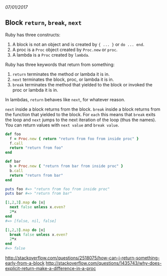 _07/01/2017_

## Block `return`, `break`, `next`

Ruby has three constructs:

1. A block is not an object and is created by `{ ... }` or `do ... end`.
2. A proc is a `Proc` object created by `Proc.new` or `proc`.
3. A lambda is a `Proc` created by `lambda`.

Ruby has three keywords that return from something:

1. `return` terminates the method or lambda it is in.
2. `next` terminates the block, proc, or lambda it is in.
3. `break` terminates the method that yielded to the block or invoked the proc or lambda it is in.

In lambdas, `return` behaves like `next`, for whatever reason.

`next` inside a block returns from the block. `break` inside a block returns from the function that yielded to the block. For `each` this means that `break` exits the loop and `next` jumps to the next iteration of the loop (thus the names). You can return values with `next value` and `break value`.

```ruby
def foo
  f = Proc.new { return "return from foo from inside proc" }
  f.call
  return "return from foo"
end

def bar
  b = Proc.new { "return from bar from inside proc" }
  b.call
  return "return from bar"
end

puts foo #=> "return from foo from inside proc"
puts bar #=> "return from bar"
```

```ruby
[1,2,3].map do |x|
  next false unless x.even?
  2*x
end
#=> [false, nil, false]

[1,2,3].map do |x|
  break false unless x.even?
  2*x
end
#=> false
```

http://stackoverflow.com/questions/2518075/how-can-i-return-something-early-from-a-block
http://stackoverflow.com/questions/1435743/why-does-explicit-return-make-a-difference-in-a-proc
